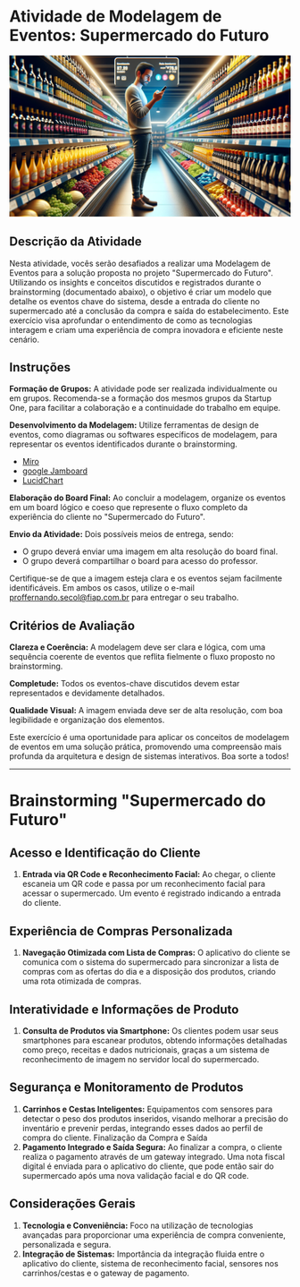 # Atividade de Modelagem de Eventos: Supermercado do Futuro

![img](https://raw.githubusercontent.com/Secol/fiap-amd-event-modeling/main/images/01.png)

## Descrição da Atividade

Nesta atividade, vocês serão desafiados a realizar uma Modelagem de Eventos para a solução proposta no projeto "Supermercado do Futuro". Utilizando os insights e conceitos discutidos e registrados durante o brainstorming (documentado abaixo), o objetivo é criar um modelo que detalhe os eventos chave do sistema, desde a entrada do cliente no supermercado até a conclusão da compra e saída do estabelecimento. Este exercício visa aprofundar o entendimento de como as tecnologias interagem e criam uma experiência de compra inovadora e eficiente neste cenário.

## Instruções

__Formação de Grupos:__ A atividade pode ser realizada individualmente ou em grupos. Recomenda-se a formação dos mesmos grupos da Startup One, para facilitar a colaboração e a continuidade do trabalho em equipe.

__Desenvolvimento da Modelagem:__ Utilize ferramentas de design de eventos, como diagramas ou softwares específicos de modelagem, para representar os eventos identificados durante o brainstorming.

- [Miro](https://miro.com/pt/)
- [google Jamboard](https://jamboard.google.com/)
- [LucidChart](https://www.lucidchart.com/)

__Elaboração do Board Final:__ Ao concluir a modelagem, organize os eventos em um board lógico e coeso que represente o fluxo completo da experiência do cliente no "Supermercado do Futuro".

__Envio da Atividade:__ Dois possíveis meios de entrega, sendo:

- O grupo deverá enviar uma imagem em alta resolução do board final.
- O grupo deverá compartilhar o board para acesso do professor.

Certifique-se de que a imagem esteja clara e os eventos sejam facilmente identificáveis. Em ambos os casos, utilize o e-mail proffernando.secol@fiap.com.br para entregar o seu trabalho.

## Critérios de Avaliação

__Clareza e Coerência:__ A modelagem deve ser clara e lógica, com uma sequência coerente de eventos que reflita fielmente o fluxo proposto no brainstorming.

__Completude:__ Todos os eventos-chave discutidos devem estar representados e devidamente detalhados.

__Qualidade Visual:__ A imagem enviada deve ser de alta resolução, com boa legibilidade e organização dos elementos.

Este exercício é uma oportunidade para aplicar os conceitos de modelagem de eventos em uma solução prática, promovendo uma compreensão mais profunda da arquitetura e design de sistemas interativos. Boa sorte a todos!

---

# Brainstorming "Supermercado do Futuro"

## Acesso e Identificação do Cliente

1. __Entrada via QR Code e Reconhecimento Facial:__ Ao chegar, o cliente escaneia um QR code e passa por um reconhecimento facial para acessar o supermercado. Um evento é registrado indicando a entrada do cliente.

## Experiência de Compras Personalizada

1. __Navegação Otimizada com Lista de Compras:__ O aplicativo do cliente se comunica com o sistema do supermercado para sincronizar a lista de compras com as ofertas do dia e a disposição dos produtos, criando uma rota otimizada de compras.

## Interatividade e Informações de Produto

1. __Consulta de Produtos via Smartphone:__ Os clientes podem usar seus smartphones para escanear produtos, obtendo informações detalhadas como preço, receitas e dados nutricionais, graças a um sistema de reconhecimento de imagem no servidor local do supermercado.

## Segurança e Monitoramento de Produtos

1. __Carrinhos e Cestas Inteligentes:__ Equipamentos com sensores para detectar o peso dos produtos inseridos, visando melhorar a precisão do inventário e prevenir perdas, integrando esses dados ao perfil de compra do cliente.
Finalização da Compra e Saída
2. __Pagamento Integrado e Saída Segura:__ Ao finalizar a compra, o cliente realiza o pagamento através de um gateway integrado. Uma nota fiscal digital é enviada para o aplicativo do cliente, que pode então sair do supermercado após uma nova validação facial e do QR code.

## Considerações Gerais

1. __Tecnologia e Conveniência:__ Foco na utilização de tecnologias avançadas para proporcionar uma experiência de compra conveniente, personalizada e segura.
2. __Integração de Sistemas:__ Importância da integração fluida entre o aplicativo do cliente, sistema de reconhecimento facial, sensores nos carrinhos/cestas e o gateway de pagamento.